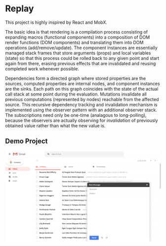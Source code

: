 # Replay

This project is highly inspired by React and MobX.

The basic idea is that rendering is a compilation process consisting of expanding macros (functional components) into a composition of DOM render functions (DOM components) and translating them into DOM operations (add/remove/update). The component instances are essentially managed stack frames that store arguments (props) and local variables (state) so that this process could be rolled back to any given point and start again from there, erasing previous effects that are invalidated and reusing completed work whenever possible.

Dependencies form a directed graph where stored properties are the sources, computed properties are internal nodes, and component instances are the sinks. Each path on this graph coincides with the state of the actual call stack at some point during the evaluation. Mutations invalidate all previous computations (represented by nodes) reachable from the affected source. This recursive dependency tracking and invalidation mechanism is implemented using the observer pattern with an additional observer stack. The subscriptions need only be one-time (analagous to long-polling), because the observers are actually observing for _invalidation_ of previously obtained value rather than what the new value is.

## Demo Project

![screenshot](screenshots/demo.png)
